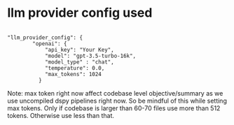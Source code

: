 # llm provider config used


```

"llm_provider_config": {
        "openai": {
            "api_key": "Your Key",
            "model": "gpt-3.5-turbo-16k",
            "model_type" : "chat",
            "temperature": 0.0,
            "max_tokens": 1024
          }
```

Note: max token right now affect codebase level objective/summary as we use uncompiled dspy pipelines right now. So be mindful of this while setting max tokens. Only if codebase is larger than 60-70 files use more than 512 tokens. Otherwise use less than that.
